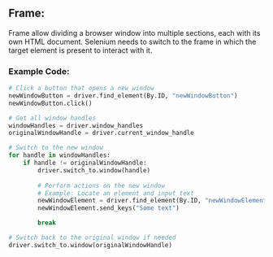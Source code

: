 ﻿## Frame: ##

Frame allow dividing a browser window into multiple sections, each with its own HTML document. Selenium needs to switch to the frame in which the target element is present to interact with it.

### **Example Code**:
```python
# Click a button that opens a new window
newWindowButton = driver.find_element(By.ID, "newWindowButton")
newWindowButton.click()

# Get all window handles
windowHandles = driver.window_handles
originalWindowHandle = driver.current_window_handle

# Switch to the new window
for handle in windowHandles:
    if handle != originalWindowHandle:
        driver.switch_to.window(handle)
        
        # Perform actions on the new window
        # Example: Locate an element and input text
        newWindowElement = driver.find_element(By.ID, "newWindowElement")
        newWindowElement.send_keys("Some text")

        break

# Switch back to the original window if needed
driver.switch_to.window(originalWindowHandle)
```
